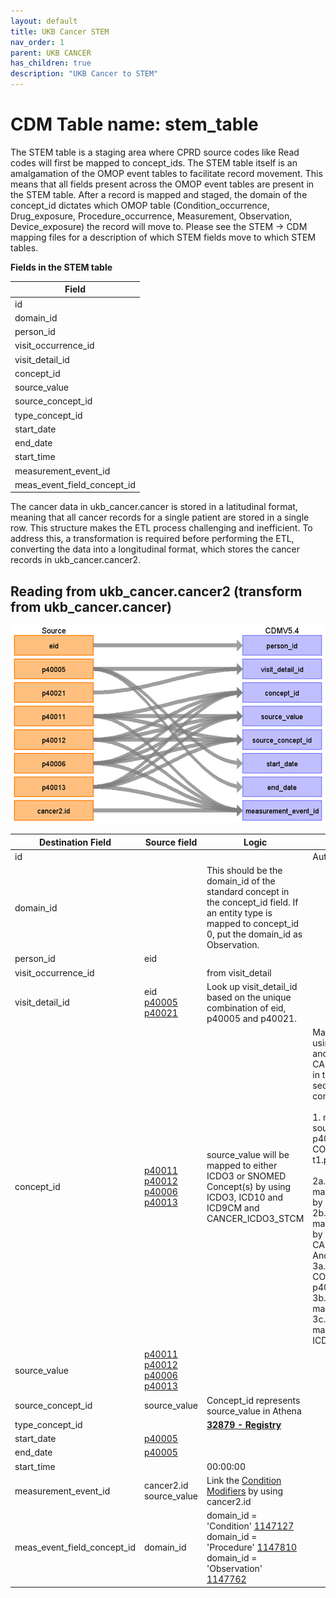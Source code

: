```yaml
---
layout: default
title: UKB Cancer STEM
nav_order: 1
parent: UKB CANCER
has_children: true
description: "UKB Cancer to STEM"
---
```


# CDM Table name: stem_table

The STEM table is a staging area where CPRD source codes like Read codes will first be mapped to concept_ids. The STEM table itself is an amalgamation of the OMOP event tables to facilitate record movement. This means that all fields present across the OMOP event tables are present in the STEM table. After a record is mapped and staged, the domain of the concept_id dictates which OMOP table (Condition_occurrence, Drug_exposure, Procedure_occurrence, Measurement, Observation, Device_exposure) the record will move to. Please see the STEM -> CDM mapping files for a description of which STEM fields move to which STEM tables. 

**Fields in the STEM table**

| Field |
| --- |
| id | 
| domain_id |  
| person_id | 
| visit_occurrence_id | 
| visit_detail_id |
| concept_id | 
| source_value |
| source_concept_id |
| type_concept_id | 
| start_date |  
| end_date |  
| start_time | 
| measurement_event_id | 
| meas_event_field_concept_id | 

The cancer data in ukb_cancer.cancer is stored in a latitudinal format, meaning that all cancer records for a single patient are stored in a single row. This structure makes the ETL process challenging and inefficient. To address this, a transformation is required before performing the ETL, converting the data into a longitudinal format, which stores the cancer records in ukb_cancer.cancer2.

## Reading from ukb_cancer.cancer2 (transform from ukb_cancer.cancer)

![](images/ukb_cancer_to_stem.png)

| Destination Field | Source field | Logic | Comment field | 
| --- | --- | --- | --- |
| id | | | Autogenerate| 
| domain_id | | This should be the domain_id of the standard concept in the concept_id field. If an entity type is mapped to concept_id 0, put the domain_id as Observation. |
| person_id | eid |  |  | 
| visit_occurrence_id | | from visit_detail  |  | 
| visit_detail_id | eid<br>[p40005](https://biobank.ndph.ox.ac.uk/ukb/field.cgi?id=40005)<br>[p40021](https://biobank.ndph.ox.ac.uk/ukb/field.cgi?id=40021) | Look up visit_detail_id based on the unique combination of eid, p40005 and p40021.| |
| concept_id | [p40011](https://biobank.ndph.ox.ac.uk/ukb/field.cgi?id=40011)<br>[p40012](https://biobank.ndph.ox.ac.uk/ukb/field.cgi?id=40012)<br>[p40006](https://biobank.ndph.ox.ac.uk/ukb/field.cgi?id=40006)<br>[p40013](https://biobank.ndph.ox.ac.uk/ukb/field.cgi?id=40013) | source_value will be mapped to either ICDO3 or SNOMED Concept(s) by using ICDO3, ICD10 and ICD9CM and CANCER_ICDO3_STCM |Map source_value by using ICDO3, ICD10 and ICD9CM and CANCER_ICDO3_STCM in the follwoing sequence and conditions.<br><br>1. map the source_value: p40011/p40012-COALESCE(p40006, t1.p40013) by ICDO3.<br><br>2a. If it does not match, map p40011/p40012 by ICDO3.<br>2b. If it does not match, map p40011/p40012 by CANCER_ICDO3_STCM.<br>And step 3:<br>3a. map COALESCE(p40006, p40013) by ICDO3<br>3b. If it does not match, map p40006 by ICD10<br>3c. If it does not match, map p40013 by ICD9CM|
| source_value | [p40011](https://biobank.ndph.ox.ac.uk/ukb/field.cgi?id=40011)<br>[p40012](https://biobank.ndph.ox.ac.uk/ukb/field.cgi?id=40012)<br>[p40006](https://biobank.ndph.ox.ac.uk/ukb/field.cgi?id=40006)<br>[p40013](https://biobank.ndph.ox.ac.uk/ukb/field.cgi?id=40013) | |
| source_concept_id | source_value | Concept_id represents source_value in Athena |
| type_concept_id | | [****32879 - Registry****](https://athena.ohdsi.org/search-terms/terms/32879) |
| start_date | [p40005](https://biobank.ndph.ox.ac.uk/ukb/field.cgi?id=40005) | |
| end_date | [p40005](https://biobank.ndph.ox.ac.uk/ukb/field.cgi?id=40005) | |
| start_time | | 00:00:00 |
| measurement_event_id | cancer2.id<br>source_value |  Link the [Condition Modifiers](https://ohdsi.github.io/OncologyWG/conventions.html#:~:text=Overview%20of%20Condition%20Modifiers&text=What%20we%20are%20calling%20'Condition,using%20the%20Cancer%20Modifier%20vocabulary) by using cancer2.id | | 
| meas_event_field_concept_id | domain_id | domain_id = 'Condition' [1147127](https://athena.ohdsi.org/search-terms/terms/1147127)<br>domain_id = 'Procedure' [1147810](https://athena.ohdsi.org/search-terms/terms/1147810)<br>domain_id = 'Observation' [1147762](https://athena.ohdsi.org/search-terms/terms/1147762) | | 